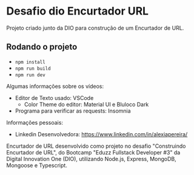 # Desafio dio Encurtador URL

Projeto criado junto da DIO para construção de um Encurtador de URL.

## Rodando o projeto

- `npm install`
- `npm run build`
- `npm run dev`

Algumas informações sobre os vídeos:

- Editor de Texto usado: VSCode
  - Color Theme do editor: Material UI e Bluloco Dark
- Programa para verificar as requests: Insomnia

Informações pessoais:

- Linkedin Desenvolvedora: https://www.linkedin.com/in/alexiapereira/



Encurtador de URL desenvolvido como projeto no desafio "Construindo Encurtador de URL", do Bootcamp "Eduzz Fullstack Developer #3" da Digital Innovation One (DIO), utilizando Node.js, Express, MongoDB, Mongoose e Typescript.
